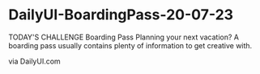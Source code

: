 # DailyUI-BoardingPass-20-07-23
TODAY'S CHALLENGE
Boarding Pass
Planning your next vacation? A boarding pass usually contains plenty of information to get creative with.

via DailyUI.com
